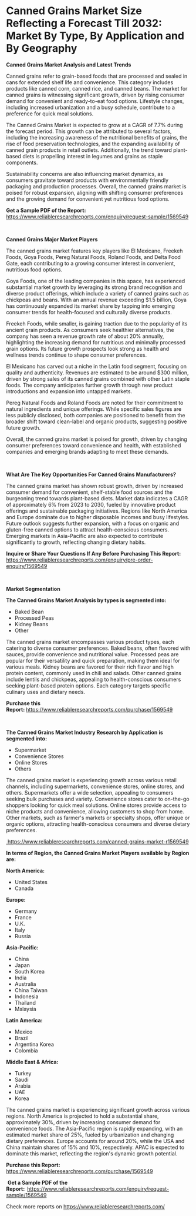 <p><h1>Canned Grains Market Size Reflecting a Forecast Till 2032: Market By Type, By Application and By Geography</h1></p><p><strong>Canned Grains Market Analysis and Latest Trends</strong></p>
<p><p>Canned grains refer to grain-based foods that are processed and sealed in cans for extended shelf life and convenience. This category includes products like canned corn, canned rice, and canned beans. The market for canned grains is witnessing significant growth, driven by rising consumer demand for convenient and ready-to-eat food options. Lifestyle changes, including increased urbanization and a busy schedule, contribute to a preference for quick meal solutions.</p><p>The Canned Grains Market is expected to grow at a CAGR of 7.7% during the forecast period. This growth can be attributed to several factors, including the increasing awareness of the nutritional benefits of grains, the rise of food preservation technologies, and the expanding availability of canned grain products in retail outlets. Additionally, the trend toward plant-based diets is propelling interest in legumes and grains as staple components. </p><p>Sustainability concerns are also influencing market dynamics, as consumers gravitate toward products with environmentally friendly packaging and production processes. Overall, the canned grains market is poised for robust expansion, aligning with shifting consumer preferences and the growing demand for convenient yet nutritious food options.</p></p>
<p><strong>Get a Sample PDF of the Report:&nbsp;</strong> <a href="https://www.reliableresearchreports.com/enquiry/request-sample/1569549?utm_campaign=2273&utm_medium=2&utm_source=Github&utm_content=ia&utm_term=25032025&utm_id=canned-grains">https://www.reliableresearchreports.com/enquiry/request-sample/1569549</a></p>
<p>&nbsp;</p>
<p><strong>Canned Grains Major Market Players</strong></p>
<p><p>The canned grains market features key players like El Mexicano, Freekeh Foods, Goya Foods, Pereg Natural Foods, Roland Foods, and Delta Food Gate, each contributing to a growing consumer interest in convenient, nutritious food options.</p><p>Goya Foods, one of the leading companies in this space, has experienced substantial market growth by leveraging its strong brand recognition and diverse product offerings, which include a variety of canned grains such as chickpeas and beans. With an annual revenue exceeding $1.5 billion, Goya has continuously expanded its market share by tapping into emerging consumer trends for health-focused and culturally diverse products.</p><p>Freekeh Foods, while smaller, is gaining traction due to the popularity of its ancient grain products. As consumers seek healthier alternatives, the company has seen a revenue growth rate of about 20% annually, highlighting the increasing demand for nutritious and minimally processed grain options. Its future growth prospects look strong as health and wellness trends continue to shape consumer preferences.</p><p>El Mexicano has carved out a niche in the Latin food segment, focusing on quality and authenticity. Revenues are estimated to be around $300 million, driven by strong sales of its canned grains combined with other Latin staple foods. The company anticipates further growth through new product introductions and expansion into untapped markets.</p><p>Pereg Natural Foods and Roland Foods are noted for their commitment to natural ingredients and unique offerings. While specific sales figures are less publicly disclosed, both companies are positioned to benefit from the broader shift toward clean-label and organic products, suggesting positive future growth.</p><p>Overall, the canned grains market is poised for growth, driven by changing consumer preferences toward convenience and health, with established companies and emerging brands adapting to meet these demands.</p></p>
<p>&nbsp;</p>
<p><strong>What Are The Key Opportunities For Canned Grains Manufacturers?</strong></p>
<p><p>The canned grains market has shown robust growth, driven by increased consumer demand for convenient, shelf-stable food sources and the burgeoning trend towards plant-based diets. Market data indicates a CAGR of approximately 6% from 2023 to 2030, fueled by innovative product offerings and sustainable packaging initiatives. Regions like North America and Europe dominate due to higher disposable incomes and busy lifestyles. Future outlook suggests further expansion, with a focus on organic and gluten-free canned options to attract health-conscious consumers. Emerging markets in Asia-Pacific are also expected to contribute significantly to growth, reflecting changing dietary habits.</p></p>
<p><strong>Inquire or Share Your Questions If Any Before Purchasing This Report:</strong> <a href="https://www.reliableresearchreports.com/enquiry/pre-order-enquiry/1569549?utm_campaign=2273&utm_medium=2&utm_source=Github&utm_content=ia&utm_term=25032025&utm_id=canned-grains">https://www.reliableresearchreports.com/enquiry/pre-order-enquiry/1569549</a></p>
<p>&nbsp;</p>
<p><strong>Market Segmentation</strong></p>
<p><strong>The Canned Grains Market Analysis by types is segmented into:</strong></p>
<p><ul><li>Baked Bean</li><li>Processed Peas</li><li>Kidney Beans</li><li>Other</li></ul></p>
<p><p>The canned grains market encompasses various product types, each catering to diverse consumer preferences. Baked beans, often flavored with sauces, provide convenience and nutritional value. Processed peas are popular for their versatility and quick preparation, making them ideal for various meals. Kidney beans are favored for their rich flavor and high protein content, commonly used in chili and salads. Other canned grains include lentils and chickpeas, appealing to health-conscious consumers seeking plant-based protein options. Each category targets specific culinary uses and dietary needs.</p></p>
<p><strong>Purchase this Report:&nbsp;</strong><a href="https://www.reliableresearchreports.com/purchase/1569549?utm_campaign=2273&utm_medium=2&utm_source=Github&utm_content=ia&utm_term=25032025&utm_id=canned-grains">https://www.reliableresearchreports.com/purchase/1569549</a></p>
<p>&nbsp;</p>
<p><strong>The Canned Grains Market Industry Research by Application is segmented into:</strong></p>
<p><ul><li>Supermarket</li><li>Convenience Stores</li><li>Online Stores</li><li>Others</li></ul></p>
<p><p>The canned grains market is experiencing growth across various retail channels, including supermarkets, convenience stores, online stores, and others. Supermarkets offer a wide selection, appealing to consumers seeking bulk purchases and variety. Convenience stores cater to on-the-go shoppers looking for quick meal solutions. Online stores provide access to niche products and convenience, allowing customers to shop from home. Other markets, such as farmer's markets or specialty shops, offer unique or organic options, attracting health-conscious consumers and diverse dietary preferences.</p></p>
<p><a href="https://www.reliableresearchreports.com/canned-grains-market-r1569549?utm_campaign=2273&utm_medium=2&utm_source=Github&utm_content=ia&utm_term=25032025&utm_id=canned-grains">&nbsp;https://www.reliableresearchreports.com/canned-grains-market-r1569549</a></p>
<p><strong>In terms of Region, the Canned Grains Market Players available by Region are:</strong></p>
<p>
    <p> <strong> North America: </strong>
        <ul>
            <li>United States</li>
            <li>Canada</li>
        </ul>
        </p> 
    <p> <strong> Europe: </strong>
        <ul>
            <li>Germany</li>
            <li>France</li>
            <li>U.K.</li>
            <li>Italy</li>
            <li>Russia</li>
        </ul>
        </p> 
    <p> <strong> Asia-Pacific: </strong>
        <ul>
            <li>China</li>
            <li>Japan</li>
            <li>South Korea</li>
            <li>India</li>
            <li>Australia</li>
            <li>China Taiwan</li>
            <li>Indonesia</li>
            <li>Thailand</li>
            <li>Malaysia</li>
        </ul>
        </p> 
    <p> <strong> Latin America: </strong>
        <ul>
            <li>Mexico</li>
            <li>Brazil</li>
            <li>Argentina Korea</li>
            <li>Colombia</li>
        </ul>
        </p> 
    <p> <strong> Middle East & Africa: </strong>
        <ul>
            <li>Turkey</li>
            <li>Saudi</li>
            <li>Arabia</li>
            <li>UAE</li>
            <li>Korea</li>
        </ul>
    </p>
    </p>
<p><p>The canned grains market is experiencing significant growth across various regions. North America is projected to hold a substantial share, approximately 30%, driven by increasing consumer demand for convenience foods. The Asia-Pacific region is rapidly expanding, with an estimated market share of 25%, fueled by urbanization and changing dietary preferences. Europe accounts for around 20%, while the USA and China maintain shares of 15% and 10%, respectively. APAC is expected to dominate this market, reflecting the region's dynamic growth potential.</p></p>
<p><strong>Purchase this Report: </strong><a href="https://www.reliableresearchreports.com/purchase/1569549?utm_campaign=2273&utm_medium=2&utm_source=Github&utm_content=ia&utm_term=25032025&utm_id=canned-grains">https://www.reliableresearchreports.com/purchase/1569549</a></p>
<p>&nbsp;<strong>Get a Sample PDF of the Report:&nbsp;&nbsp;</strong><a href="https://www.reliableresearchreports.com/enquiry/request-sample/1569549?utm_campaign=2273&utm_medium=2&utm_source=Github&utm_content=ia&utm_term=25032025&utm_id=canned-grains">https://www.reliableresearchreports.com/enquiry/request-sample/1569549</a></p>
<p><strong></strong></p>
<p>Check more reports on <a href="https://www.reliableresearchreports.com/?utm_campaign=2273&utm_medium=2&utm_source=Github&utm_content=ia&utm_term=25032025&utm_id=canned-grains">https://www.reliableresearchreports.com/</a></p>